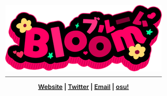 <picture>
  <source media="(prefers-color-scheme: dark)" srcset="https://raw.githubusercontent.com/LumpBloom7/LumpBloom7/master/BannerDark.png">
  <source media="(prefers-color-scheme: light)" srcset="https://raw.githubusercontent.com/LumpBloom7/LumpBloom7/master/BannerLight.png">
  <img alt="Just a logo" src="https://raw.githubusercontent.com/LumpBloom7/LumpBloom7/master/BannerDark.png">
</picture>

---

<p align="center" style="font-size: 20px; font-weight:600;">
  <a href="https://lumpbloom7.github.io">Website</a> |
  <a href="https://twitter.com/LumpBloom7">Twitter</a> |
  <a href="mailto:derrick.timmermans@outlook.com">Email</a> |
  <a href="https://osu.ppy.sh/users/6443205">osu!</a>
</p>
